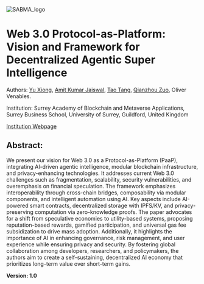 ![SABMA_logo](https://github.com/user-attachments/assets/da292ef3-6955-44f1-8da3-0371ba95b67f)

# Web 3.0 Protocol-as-Platform: Vision and Framework for Decentralized Agentic Super Intelligence

Authors: [Yu Xiong](https://www.surrey.ac.uk/people/yu-xiong), [Amit Kumar Jaiswal](https://www.surrey.ac.uk/people/amit-kumar-jaiswal), [Tao Tang](https://sites.google.com/view/tao-tang/home), [Qianzhou Zuo](https://www.surrey.ac.uk/people/qianzhou-zuo), Oliver Venables.

Institution: Surrey Academy of Blockchain and Metaverse Applications, Surrey Business School, University of Surrey, Guildford, United Kingdom

[Institution Webpage](https://www.surrey.ac.uk/academy-for-blockchain-and-metaverse-applications)

## Abstract:

We present our vision for Web 3.0 as a Protocol-as-Platform (PaaP), integrating AI-driven agentic intelligence, modular blockchain infrastructure, and privacy-enhancing technologies. It addresses current Web 3.0 challenges such as fragmentation, scalability, security vulnerabilities, and overemphasis on financial speculation. The framework emphasizes interoperability through cross-chain bridges, composability via modular components, and intelligent automation using AI. Key aspects include AI-powered smart contracts, decentralized storage with IPFS/KV, and privacy-preserving computation via zero-knowledge proofs. The paper advocates for a shift from speculative economies to utility-based systems, proposing reputation-based rewards, gamified participation, and universal gas fee subsidization to drive mass adoption. Additionally, it highlights the importance of AI in enhancing governance, risk management, and user experience while ensuring privacy and security. By fostering global collaboration among developers, researchers, and policymakers, the authors aim to create a self-sustaining, decentralized AI economy that prioritizes long-term value over short-term gains.

**Version: 1.0**
